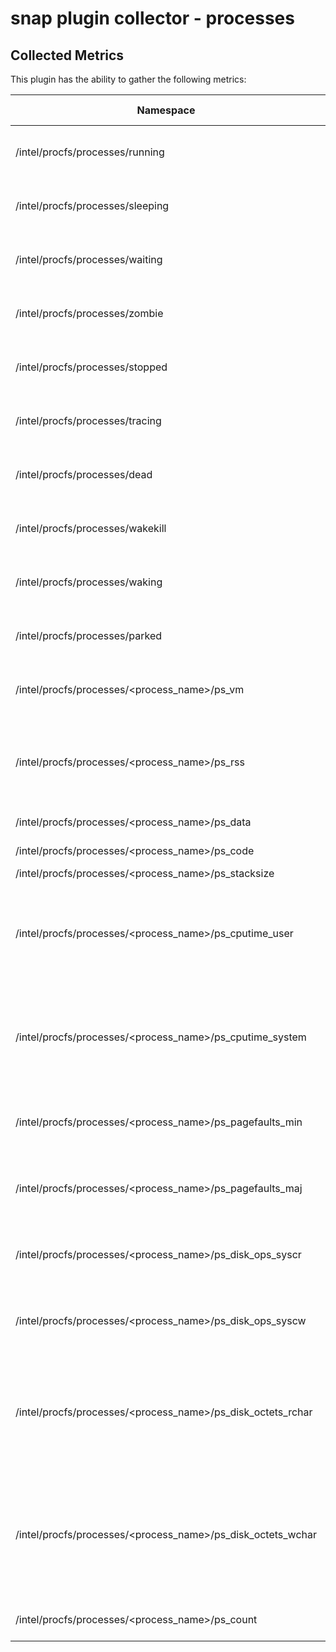 # snap plugin collector - processes

## Collected Metrics
This plugin has the ability to gather the following metrics:

Namespace | Data Type | Description
----------|-----------|-----------------------
/intel/procfs/processes/running | uint64 | Number of processes in state running
/intel/procfs/processes/sleeping | uint64 | Number of processes in state sleeping
/intel/procfs/processes/waiting | uint64 | Number of processes in state waiting
/intel/procfs/processes/zombie | uint64 | Number of processes in state zombie
/intel/procfs/processes/stopped | uint64 | Number of processes in state stopped
/intel/procfs/processes/tracing | uint64 | Number of processes in state tracing
/intel/procfs/processes/dead | uint64 | Number of processes in state dead
/intel/procfs/processes/wakekill | uint64 | Number of processes in state wakekill
/intel/procfs/processes/waking | uint64 | Number of processes in state waking
/intel/procfs/processes/parked | uint64 | Number of processes in state parked
/intel/procfs/processes/\<process_name\>/ps_vm | uint64 | Virtual memory size in bytes 
/intel/procfs/processes/\<process_name\>/ps_rss | uint64 | Resident Set Size: number of pages the process has in real memory
/intel/procfs/processes/\<process_name\>/ps_data | uint64 | Size of data segments
/intel/procfs/processes/\<process_name\>/ps_code | uint64 | Size of text segments
/intel/procfs/processes/\<process_name\>/ps_stacksize | uint64 | Stack size
/intel/procfs/processes/\<process_name\>/ps_cputime_user | uint64 | Amount of time that this process has been scheduled in user mode
/intel/procfs/processes/\<process_name\>/ps_cputime_system | uint64 | Amount of time that this process has been scheduled in kernel mode
/intel/procfs/processes/\<process_name\>/ps_pagefaults_min | uint64 | The number of minor faults the process has made
/intel/procfs/processes/\<process_name\>/ps_pagefaults_maj | uint64 | The number of major faults the process has made
/intel/procfs/processes/\<process_name\>/ps_disk_ops_syscr | uint64 | Attempt to count the number of read I/O operations
/intel/procfs/processes/\<process_name\>/ps_disk_ops_syscw | uint64 | Attempt to count the number of write I/O operations
/intel/procfs/processes/\<process_name\>/ps_disk_octets_rchar | uint64 | The number of bytes which this task has caused to be read from storage
/intel/procfs/processes/\<process_name\>/ps_disk_octets_wchar | uint64 | The number of bytes which this task has caused, or shall cause to be written to disk
/intel/procfs/processes/\<process_name\>/ps_count | uint64 | Number of process instances